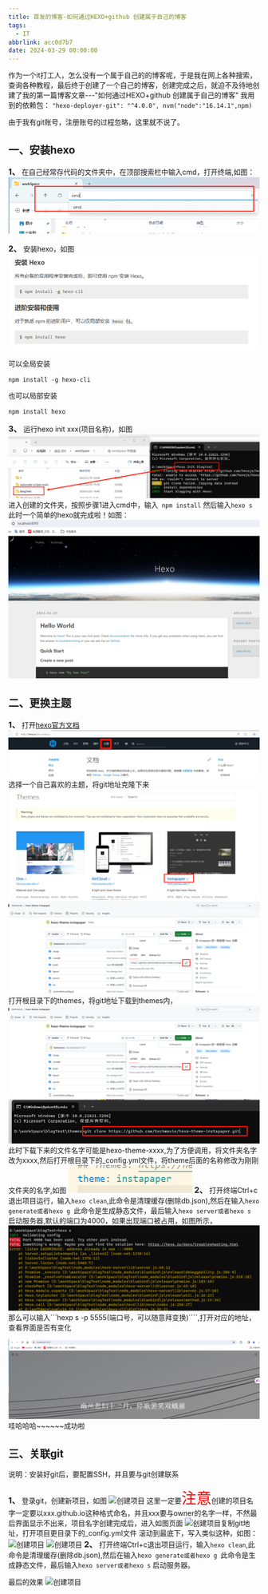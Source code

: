 ```yaml
---
title: 首发的博客-如何通过HEXO+github 创建属于自己的博客
tags:
  - IT
abbrlink: acc0d7b7
date: 2024-03-29 00:00:00
---
```

 
作为一个it打工人，怎么没有一个属于自己的的博客呢，于是我在网上各种搜索，查询各种教程，最后终于创建了一个自己的博客，创建完成之后，就迫不及待地创建了我的第一篇博客文章---"如何通过HEXO+github 创建属于自己的博客"
我用到的依赖包：
    ```
    "hexo-deployer-git": "^4.0.0",
     nvm("node":"16.14.1",npm)
     ```

由于我有git账号，注册账号的过程忽略，这里就不说了。

## 一、安装hexo

<span style="font-size:16px">**1、**</span> 在自己经常存代码的文件夹中，在顶部搜索栏中输入cmd，打开终端,如图：
![打开终端](myFirstPage/PixPin_2024-03-29_14-14-16.png)

<span style="font-size:16px">**2、**</span> 安装hexo，如图
![安装hexo](myFirstPage/PixPin_2024-03-29_14-35-39.png)

可以全局安装
``` 
npm install -g hexo-cli

```
也可以局部安装
```
npm install hexo
```

<span style="font-size:16px">**3、**</span> 运行hexo init xxx(项目名称)，如图
![创建hexo项目名称](myFirstPage/PixPin_2024-03-29_14-41-46.png)
进入创建的文件夹，按照步骤1进入cmd中，输入``` npm install```
然后输入```hexo s```
 此时一个简单的hexo就完成啦！如图：
 ![hello hexo](myFirstPage/PixPin_2024-03-29_14-47-57.png)

 ## 二、更换主题
<span style="font-size:16px">**1、**</span> 打开[hexo官方文档](https://hexo.io/zh-cn/docs/)
![主题选择](myFirstPage/PixPin_2024-03-29_14-53-11.png)
选择一个自己喜欢的主题，将git地址克隆下来
![主题选择](myFirstPage/PixPin_2024-03-29_14-54-59.png)
![git下载](myFirstPage/PixPin_2024-03-29_14-55-43.png)
打开根目录下的themes，将git地址下载到themes内，
![git下载1](myFirstPage/PixPin_2024-03-29_14-55-43.png)
![git下载1](myFirstPage/PixPin_2024-03-29_15-00-23.png)
此时下载下来的文件名字可能是hexo-theme-xxxx,为了方便调用，将文件夹名字改为xxxx,然后打开根目录下的_config.yml文件，将theme后面的名称修改为刚刚文件夹的名字,如图
![主题更换](myFirstPage/PixPin_2024-03-29_15-46-15.png)
<span style="font-size:16px">**2、**</span> 打开终端Ctrl+c退出项目运行，输入```hexo clean```,此命令是清理缓存(删除db.json),然后在输入```hexo generate或者hexo g ```此命令是生成静态文件，最后输入```hexo server或者hexo s``` 启动服务器,默认的端口为4000，如果出现端口被占用，如图所示，
![端口占用报错](myFirstPage/PixPin_2024-03-29_16-22-21.png)
那么可以输入```hexp s -p 5555(端口号，可以随意拜变换)````,打开对应的地址，查看界面是否有变化

![成功！](myFirstPage/PixPin_2024-03-29_16-24-00.png)
哇哈哈哈~~~~~~成功啦
## 三、关联git
说明：安装好git后，要配置SSH，并且要与git创建联系
<!-- ```js 
$ git config --global user.name "git用户名"
$ git config --global user.email "邮箱地址"
``` -->

<span style="font-size:16px">**1、**</span> 登录git，创建新项目，如图
![创建项目](myFirstPage/PixPin_2024-03-29_16-31-16.png)
这里一定要<span style="color: #ff0000;font-size:30px">注意</span>创建的项目名字一定要以xxx.github.io这种格式命名，并且xxx要与owner的名字一样，不然最后界面显示不出来，项目名字创建完成后，进入如图页面
![创建项目](myFirstPage/PixPin_2024-03-29_16-48-55.png)复制git地址，打开项目更目录下的_config.yml文件 滚动到最底下，写入类似这种，如图：
![创建项目](myFirstPage/PixPin_2024-03-29_16-54-58.png)
![创建项目](myFirstPage/PixPin_2024-03-29_16-56-13.png)
<span style="font-size:16px">**2、**</span> 打开终端Ctrl+c退出项目运行，输入```hexo clean```,此命令是清理缓存(删除db.json),然后在输入```hexo generate或者hexo g ```此命令是生成静态文件，最后输入```hexo server或者hexo s``` 启动服务器。

最后的效果
![创建项目](myFirstPage/PixPin_2024-03-29_17-20-04.png)








   



